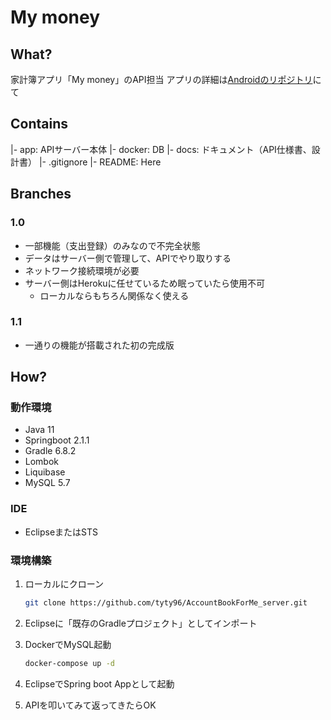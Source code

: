 # My money

## What?

家計簿アプリ「My money」のAPI担当
アプリの詳細は[Androidのリポジトリ](https://github.com/tyty96/AccountBookForMe_android)にて

## Contains

|- app: APIサーバー本体
|- docker: DB
|- docs: ドキュメント（API仕様書、設計書）
|- .gitignore
|- README: Here

## Branches

### 1.0

* 一部機能（支出登録）のみなので不完全状態
* データはサーバー側で管理して、APIでやり取りする
* ネットワーク接続環境が必要
* サーバー側はHerokuに任せているため眠っていたら使用不可
  * ローカルならもちろん関係なく使える

### 1.1

* 一通りの機能が搭載された初の完成版

## How?

### 動作環境

* Java 11
* Springboot 2.1.1
* Gradle 6.8.2
* Lombok
* Liquibase
* MySQL 5.7

### IDE

* EclipseまたはSTS

### 環境構築

1. ローカルにクローン

   ```zsh
   git clone https://github.com/tyty96/AccountBookForMe_server.git
   ```

2. Eclipseに「既存のGradleプロジェクト」としてインポート
3. DockerでMySQL起動

    ```zsh
    docker-compose up -d
    ```

4. EclipseでSpring boot Appとして起動
5. APIを叩いてみて返ってきたらOK
